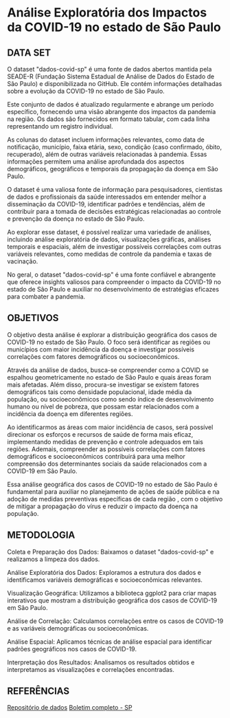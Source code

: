 # Análise Exploratória dos Impactos da COVID-19 no estado de São Paulo

## DATA SET
O dataset "dados-covid-sp" é uma fonte de dados abertos mantida pela SEADE-R (Fundação Sistema Estadual de Análise de Dados do Estado de São Paulo) e disponibilizada no GitHub. Ele contém informações detalhadas sobre a evolução da COVID-19 no estado de São Paulo.

Este conjunto de dados é atualizado regularmente e abrange um período específico, fornecendo uma visão abrangente dos impactos da pandemia na região. Os dados são fornecidos em formato tabular, com cada linha representando um registro individual.

As colunas do dataset incluem informações relevantes, como data de notificação, município, faixa etária, sexo, condição (caso confirmado, óbito, recuperado), além de outras variáveis relacionadas à pandemia. Essas informações permitem uma análise aprofundada dos aspectos demográficos, geográficos e temporais da propagação da doença em São Paulo.

O dataset é uma valiosa fonte de informação para pesquisadores, cientistas de dados e profissionais da saúde interessados em entender melhor a disseminação da COVID-19, identificar padrões e tendências, além de contribuir para a tomada de decisões estratégicas relacionadas ao controle e prevenção da doença no estado de São Paulo.

Ao explorar esse dataset, é possível realizar uma variedade de análises, incluindo análise exploratória de dados, visualizações gráficas, análises temporais e espaciais, além de investigar possíveis correlações com outras variáveis relevantes, como medidas de controle da pandemia e taxas de vacinação.

No geral, o dataset "dados-covid-sp" é uma fonte confiável e abrangente que oferece insights valiosos para compreender o impacto da COVID-19 no estado de São Paulo e auxiliar no desenvolvimento de estratégias eficazes para combater a pandemia.

## OBJETIVOS
O objetivo desta análise é explorar a distribuição geográfica dos casos de COVID-19 no estado de São Paulo. O foco será identificar as regiões ou municípios com maior incidência da doença e investigar possíveis correlações com fatores demográficos ou socioeconômicos.

Através da análise de dados, busca-se compreender como a COVID se espalhou geometricamente no estado de São Paulo e quais áreas foram mais afetadas. Além disso, procura-se investigar se existem fatores demográficos tais como densidade populacional, idade média da população, ou socioeconômicos como sendo índice de desenvolvimento humano ou nível de pobreza, que possam estar relacionados com a incidência da doença em diferentes regiões.

Ao identificarmos as áreas com maior incidência de casos, será possível direcionar os esforços e recursos de saúde de forma mais eficaz, implementando medidas de prevenção e controle adequados em tais regiões. Ademais, compreender as possíveis correlações com fatores demográficos e socioeconômicos contribuirá para uma melhor compreensão dos determinantes sociais da saúde relacionados com a COVID-19 em São Paulo.

Essa análise geográfica dos casos de COVID-19 no estado de São Paulo é fundamental para auxiliar no planejamento de ações de saúde pública e na adoção de medidas preventivas específicas de cada região , com o objetivo de mitigar a propagação do vírus e reduzir o impacto da doença na população. 

## METODOLOGIA
Coleta e Preparação dos Dados: Baixamos o dataset "dados-covid-sp" e realizamos a limpeza dos dados.
	
Análise Exploratória dos Dados: Exploramos a estrutura dos dados e identificamos variáveis demográficas e socioeconômicas relevantes.
	
Visualização Geográfica: Utilizamos a biblioteca ggplot2 para criar mapas interativos que mostram a distribuição geográfica dos casos de COVID-19 em São Paulo.
	
Análise de Correlação: Calculamos correlações entre os casos de COVID-19 e as variáveis demográficas ou socioeconômicas.
	
Análise Espacial: Aplicamos técnicas de análise espacial para identificar padrões geográficos nos casos de COVID-19.
	
Interpretação dos Resultados: Analisamos os resultados obtidos e interpretamos as visualizações e correlações encontradas.

## REFERÊNCIAS
[Repositório de dados](https://github.com/seade-R/dados-covid-sp)
[Boletim completo - SP](https://www.seade.gov.br/coronavirus/)
